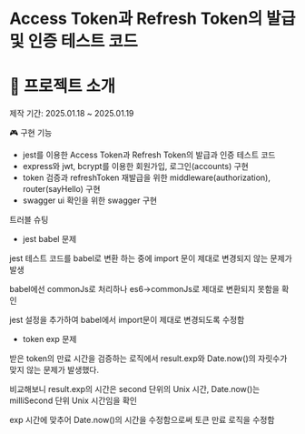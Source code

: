 # Access Token과 Refresh Token의 발급 및 인증 테스트 코드

# 🎤 프로젝트 소개
제작 기간: 2025.01.18 ~ 2025.01.19

🎮 구현 기능
- jest를 이용한 Access Token과 Refresh Token의 발급과 인증 테스트 코드
- express와 jwt, bcrypt를 이용한 회원가입, 로그인(accounts) 구현
- token 검증과 refreshToken 재발급을 위한 middleware(authorization), router(sayHello) 구현
- swagger ui 확인을 위한 swagger 구현

트러블 슈팅
- jest babel 문제

jest 테스트 코드를 babel로 변환 하는 중에 import 문이 제대로 변경되지 않는 문제가 발생

babel에선 commonJs로 처리하나 es6->commonJs로 제대로 변환되지 못함을 확인

jest 설정을 추가하여 babel에서 import문이 제대로 변경되도록 수정함

- token exp 문제
  
 받은 token의 만료 시간을 검증하는 로직에서 result.exp와 Date.now()의 자릿수가 맞지 않는 문제가 발생했다.

 비교해보니 result.exp의 시간은 second 단위의 Unix 시간, Date.now()는 milliSecond 단위 Unix 시간임을 확인
 
 exp 시간에 맞추어 Date.now()의 시간을 수정함으로써 토큰 만료 로직을 수정함



